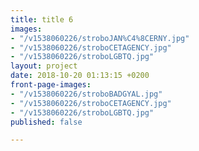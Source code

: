 ```yaml
---
title: title 6
images:
- "/v1538060226/stroboJAN%C4%8CERNY.jpg"
- "/v1538060226/stroboCETAGENCY.jpg"
- "/v1538060226/stroboLGBTQ.jpg"
layout: project
date: 2018-10-20 01:13:15 +0200
front-page-images:
- "/v1538060226/stroboBADGYAL.jpg"
- "/v1538060226/stroboCETAGENCY.jpg"
- "/v1538060226/stroboLGBTQ.jpg"
published: false

---
```

